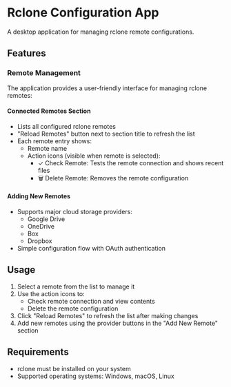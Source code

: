 # Rclone Configuration App

A desktop application for managing rclone remote configurations.

## Features

### Remote Management

The application provides a user-friendly interface for managing rclone remotes:

#### Connected Remotes Section
- Lists all configured rclone remotes
- "Reload Remotes" button next to section title to refresh the list
- Each remote entry shows:
  - Remote name
  - Action icons (visible when remote is selected):
    - ✓ Check Remote: Tests the remote connection and shows recent files
    - 🗑️ Delete Remote: Removes the remote configuration

#### Adding New Remotes
- Supports major cloud storage providers:
  - Google Drive
  - OneDrive
  - Box
  - Dropbox
- Simple configuration flow with OAuth authentication

## Usage

1. Select a remote from the list to manage it
2. Use the action icons to:
   - Check remote connection and view contents
   - Delete the remote configuration
3. Click "Reload Remotes" to refresh the list after making changes
4. Add new remotes using the provider buttons in the "Add New Remote" section

## Requirements

- rclone must be installed on your system
- Supported operating systems: Windows, macOS, Linux